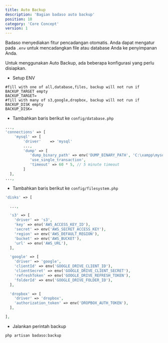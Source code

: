 ```yaml
---
title: Auto Backup
description: 'Bagian badaso auto backup'
position: 10
category: 'Core Concept'
version: 1
---
```


Badaso menyediakan fitur pencadangan otomatis. Anda dapat mengatur pada `.env` untuk mencadangkan file atau database Anda ke penyimpanan Anda.

Untuk menggunakan Auto Backup, ada beberapa konfigurasi yang perlu disiapkan.

- Setup ENV
```
#fill with one of all,database,files, backup will not run if BACKUP_TARGET empty
BACKUP_TARGET=
#fill with many of s3,google,dropbox, backup will not run if BACKUP_DISK empty
BACKUP_DISK=
```

- Tambahkan baris berikut ke ```config/database.php```
```php
...,
'connections' => [
	'mysql' => [
		'driver'    => 'mysql'
		...,
		'dump' => [
		   'dump_binary_path' => env('DUMP_BINARY_PATH', 'C:\xampp\mysql\bin'),
		   'use_single_transaction',
		   'timeout' => 60 * 5, // 5 minute timeout
		]  
  ],
...,
```

- Tambahkan baris berikut ke ```config/filesystem.php```
```php
'disks' => [

  ...,

  's3' => [
    'driver' => 's3',
    'key' => env('AWS_ACCESS_KEY_ID'),
    'secret' => env('AWS_SECRET_ACCESS_KEY'),
    'region' => env('AWS_DEFAULT_REGION'),
    'bucket' => env('AWS_BUCKET'),
    'url' => env('AWS_URL'),
  ],

  'google' => [
    'driver' => 'google',
    'clientId' => env('GOOGLE_DRIVE_CLIENT_ID'),
    'clientSecret' => env('GOOGLE_DRIVE_CLIENT_SECRET'),
    'refreshToken' => env('GOOGLE_DRIVE_REFRESH_TOKEN'),
    'folderId' => env('GOOGLE_DRIVE_FOLDER_ID'),
  ],

  'dropbox' => [
    'driver' => 'dropbox',
    'authorization_token' => env('DROPBOX_AUTH_TOKEN'),
  ],

],
```

- Jalankan perintah backup
```
php artisan badaso:backup
```